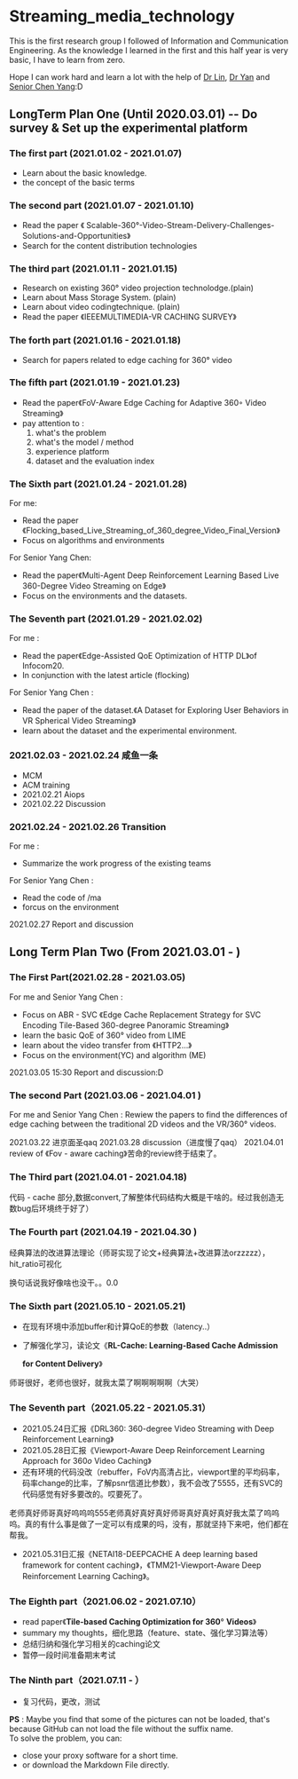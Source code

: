# Streaming_media_technology
This is the first research group I followed of Information and Communication Engineering. As the knowledge I learned in the first and this half year is very basic, I have to learn from zero.

Hope I can work hard and learn a lot with the help of  [Dr Lin](http://people.ucas.ac.cn/~lint), [Dr Yan](http://ices.cuc.edu.cn/2020/0509/c5332a170187/pagem.htm) and [Senior Chen Yang](https://github.com/CroesusChen):D

## LongTerm Plan One (Until 2020.03.01) -- Do survey & Set up the experimental platform

### The first part (2021.01.02 - 2021.01.07)

- Learn about the basic knowledge.
- the concept of the basic terms

### The second part (2021.01.07 - 2021.01.10)

- Read the paper 《 Scalable-360°-Video-Stream-Delivery-Challenges-Solutions-and-Opportunities》
- Search for the content distribution technologies

### The third part (2021.01.11 - 2021.01.15)

- Research on existing 360° video projection technolodge.(plain)
- Learn about Mass Storage System. (plain)
- Learn about video codingtechnique. (plain)
- Read the paper 《IEEEMULTIMEDIA-VR CACHING SURVEY》

### The forth part (2021.01.16 - 2021.01.18)

- Search for papers related to edge caching for 360° video

### The fifth part (2021.01.19 - 2021.01.23)

- Read the paper《FoV-Aware Edge Caching for Adaptive 360◦ Video Streaming》
- pay attention to :
  1. what's the problem
  2. what's the model / method
  3. experience platform
  4. dataset and the evaluation index

### The Sixth part (2021.01.24 - 2021.01.28)

For me:

- Read the paper 《Flocking_based_Live_Streaming_of_360_degree_Video_Final_Version》
- Focus on algorithms and environments

For Senior Yang Chen:

- Read the paper《Multi-Agent Deep Reinforcement Learning Based Live 360-Degree Video Streaming on Edge》
- Focus on the environments and the datasets.

### The Seventh part (2021.01.29 - 2021.02.02)

For me : 

- Read the paper《Edge-Assisted QoE Optimization of HTTP DL》of Infocom20.
- In conjunction with the latest article (flocking)

For Senior Yang Chen :

- Read the paper of the dataset.《A Dataset for Exploring User Behaviors in VR Spherical Video Streaming》
- learn about the dataset and the  experimental environment.

### 2021.02.03 - 2021.02.24 咸鱼一条

- MCM
- ACM training
- 2021.02.21 Aiops
- 2021.02.22 Discussion

### 2021.02.24 - 2021.02.26 Transition

For me : 

- Summarize the work progress of the existing teams

For Senior Yang Chen :

- Read the code of /ma 
- forcus on the environment

2021.02.27 Report and discussion

## Long Term Plan Two (From 2021.03.01 -  )

### The First Part(2021.02.28 - 2021.03.05)

For me and Senior Yang Chen :

- Focus on ABR - SVC 《Edge Cache Replacement Strategy for SVC Encoding Tile-Based 360-degree Panoramic Streaming》
- learn the basic QoE of 360° video from LIME
- learn about the video transfer from 《HTTP2...》
- Focus on the environment(YC) and algorithm (ME)

2021.03.05 15:30 Report and discussion:D

### The second Part (2021.03.06 - 2021.04.01 )

For me and Senior Yang Chen : Rewiew the papers to find the differences of edge caching between the traditional 2D videos and the VR/360° videos.

2021.03.22 进京面圣qaq 2021.03.28 discussion（进度慢了qaq） 2021.04.01 review of 《Fov - aware caching》苦命的review终于结束了。

### The Third part (2021.04.01 - 2021.04.18)

代码 - cache 部分,数据convert,了解整体代码结构大概是干啥的。经过我创造无数bug后环境终于好了）

### The Fourth part (2021.04.19 - 2021.04.30 )

经典算法的改进算法理论（师哥实现了论文+经典算法+改进算法orzzzzz），hit_ratio可视化

换句话说我好像啥也没干。。0.0

### The Sixth part (2021.05.10 - 2021.05.21)

- 在现有环境中添加buffer和计算QoE的参数（latency..）

- 了解强化学习，读论文《**RL-Cache: Learning-Based Cache Admission**

  **for Content Delivery**》

师哥很好，老师也很好，就我太菜了啊啊啊啊啊（大哭）

### The Seventh part（2021.05.22 - 2021.05.31）

- 2021.05.24日汇报《DRL360: 360-degree Video Streaming with Deep Reinforcement Learning》
- 2021.05.28日汇报《Viewport-Aware Deep Reinforcement Learning Approach for 360*o* Video Caching》
- 还有环境的代码没改（rebuffer，FoV内高清占比，viewport里的平均码率，码率change的比率，了解psnr信道比参数），我不会改了5555，还有SVC的代码感觉有好多要改的。哎要死了。

老师真好师哥真好呜呜呜555老师真好真好真好师哥真好真好真好我太菜了呜呜呜。真的有什么事是做了一定可以有成果的吗，没有，那就坚持下来吧，他们都在帮我。

- 2021.05.31日汇报《NETAI18-DEEPCACHE A deep learning based framework for content caching》，《TMM21-Viewport-Aware Deep Reinforcement Learning Caching》。

### The Eighth part（2021.06.02 - 2021.07.10）

- read paper《**Tile-based Caching Optimization for 360**° **Videos**》
- summary my thoughts，细化思路（feature、state、强化学习算法等）
- 总结归纳和强化学习相关的caching论文
- 暂停一段时间准备期末考试

### The Ninth part（2021.07.11 - ）

- 复习代码，更改，测试

**PS** : Maybe you find that some of the pictures can not be loaded, that's because GitHub can not load the file without the suffix name.   
To solve the problem, you can:

- close your proxy software for a short time.
- or download the Markdown File directly.

